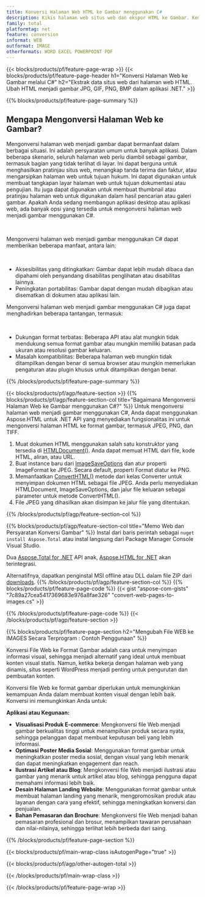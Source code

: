 ```yaml
---
title: Konversi Halaman Web HTML ke Gambar menggunakan C#
description: Kikis halaman web situs web dan ekspor HTML ke Gambar. Kembangkan aplikasi .NET untuk mengikis data situs web menjadi JPEG, PNG, GIF, BMP, dll. 
family: total
platformtag: net
feature: conversion
informat: WEB
outformat: IMAGE
otherformats: WORD EXCEL POWERPOINT PDF
---
```

{{< blocks/products/pf/feature-page-wrap >}}
{{< blocks/products/pf/feature-page-header h1="Konversi Halaman Web ke Gambar melalui C#" h2="Ekstrak data situs web dari halaman web HTML. Ubah HTML menjadi gambar JPG, GIF, PNG, BMP dalam aplikasi .NET." >}}

{{% blocks/products/pf/feature-page-summary %}}

<h2 class="heading-border">Mengapa Mengonversi Halaman Web ke Gambar?</h2>
<p>Mengonversi halaman web menjadi gambar dapat bermanfaat dalam berbagai situasi. Ini adalah persyaratan umum untuk banyak aplikasi. Dalam beberapa skenario, seluruh halaman web perlu diambil sebagai gambar, termasuk bagian yang tidak terlihat di layar. Ini dapat berguna untuk menghasilkan pratinjau situs web, menangkap tanda terima dan faktur, atau mengarsipkan halaman web untuk tujuan hukum. Ini dapat digunakan untuk membuat tangkapan layar halaman web untuk tujuan dokumentasi atau pengujian. Itu juga dapat digunakan untuk membuat thumbnail atau pratinjau halaman web untuk digunakan dalam hasil pencarian atau galeri gambar. Apakah Anda sedang membangun aplikasi desktop atau aplikasi web, ada banyak opsi yang tersedia untuk mengonversi halaman web menjadi gambar menggunakan C#.</p><br />

<p>Mengonversi halaman web menjadi gambar menggunakan C# dapat memberikan beberapa manfaat, antara lain:</p><br />
<ul>
<li>Aksesibilitas yang ditingkatkan: Gambar dapat lebih mudah dibaca dan dipahami oleh penyandang disabilitas penglihatan atau disabilitas lainnya.</li>
<li>Peningkatan portabilitas: Gambar dapat dengan mudah dibagikan atau disematkan di dokumen atau aplikasi lain.</li>
</ul>
<p>Mengonversi halaman web menjadi gambar menggunakan C# juga dapat menghadirkan beberapa tantangan, termasuk:</p><br />
<ul>
<li>Dukungan format terbatas: Beberapa API atau alat mungkin tidak mendukung semua format gambar atau mungkin memiliki batasan pada ukuran atau resolusi gambar keluaran.</li>
<li>Masalah kompatibilitas: Beberapa halaman web mungkin tidak ditampilkan dengan benar di semua browser atau mungkin memerlukan pengaturan atau plugin khusus untuk ditampilkan dengan benar.</li>
</ul>
{{% /blocks/products/pf/feature-page-summary  %}}

{{< blocks/products/pf/agp/feature-section >}}
{{% blocks/products/pf/agp/feature-section-col title="Bagaimana Mengonversi Halaman Web ke Gambar menggunakan C#?" %}}
Untuk mengonversi halaman web menjadi gambar menggunakan C#, Anda dapat menggunakan Aspose.HTML untuk .NET API yang menyediakan fungsionalitas ini untuk mengonversi halaman HTML ke format gambar, termasuk JPEG, PNG, dan TIFF.</p>

1. Muat dokumen HTML menggunakan salah satu konstruktor yang tersedia di [HTMLDocument()](https://reference.aspose.com/html/net/aspose.html/htmldocument/). Anda dapat memuat HTML dari file, kode HTML, aliran, atau URL.
2. Buat instance baru dari [ImageSaveOptions](https://reference.aspose.com/html/net/aspose.html.saving/imagesaveoptions/) dan atur properti ImageFormat ke JPEG. Secara default, properti Format diatur ke PNG.
3. Memanfaatkan [ConvertHTML()](https://reference.aspose.com/html/net/aspose.html.converters/converter/converthtml/) metode dari kelas Converter untuk menyimpan dokumen HTML sebagai file JPEG. Anda perlu menyediakan HTMLDocument, ImageSaveOptions, dan jalur file keluaran sebagai parameter untuk metode ConvertHTML().
4. File JPEG yang dihasilkan akan disimpan ke jalur file yang ditentukan.
 
{{% /blocks/products/pf/agp/feature-section-col %}}

{{% blocks/products/pf/agp/feature-section-col title="Memo Web dan Persyaratan Konversi Gambar" %}}
Instal dari baris perintah sebagai ```nuget install Aspose.Total``` atau instal langsung dari Package Manager Console Visual Studio.

Dua [Aspose.Total for .NET](https://products.aspose.com/total/net/) API anak, [Aspose.HTML for .NET](https://products.aspose.com/html/net/) akan terintegrasi.

Alternatifnya, dapatkan penginstal MSI offline atau DLL dalam file ZIP dari [downloads](https://releases.aspose.com/total/net).
{{% /blocks/products/pf/agp/feature-section-col %}}
{{% blocks/products/pf/feature-page-code %}}
{{< gist "aspose-com-gists" "7c89a27cea5417369683e976a8fae326" "convert-web-pages-to-images.cs" >}}

{{% /blocks/products/pf/feature-page-code %}}
{{< /blocks/products/pf/agp/feature-section >}}

{{% blocks/products/pf/feature-page-section  h2="Mengubah File WEB ke IMAGES Secara Terprogram : Contoh Penggunaan" %}}
Konversi File Web ke Format Gambar adalah cara untuk menyimpan informasi visual, sehingga menjadi alternatif yang ideal untuk membuat konten visual statis. Namun, ketika bekerja dengan halaman web yang dinamis, situs seperti WordPress menjadi penting untuk pengurutan dan pembuatan konten.

Konversi file Web ke format gambar diperlukan untuk memungkinkan kemampuan Anda dalam membuat konten visual dengan lebih baik. Konversi ini memungkinkan Anda untuk:

**Aplikasi atau Kegunaan:**

*   **Visualisasi Produk E-commerce**: Mengkonversi file Web menjadi gambar berkualitas tinggi untuk menampilkan produk secara nyata, sehingga pelanggan dapat membuat keputusan beli yang lebih informasi.
*   **Optimasi Poster Media Sosial**: Menggunakan format gambar untuk meningkatkan poster media sosial, dengan visual yang lebih menarik dan dapat meningkatkan engagement dan reach.
*   **Ilustrasi Artikel atau Blog**: Mengkonversi file Web menjadi ilustrasi atau gambar yang menarik untuk artikel atau blog, sehingga pengguna dapat memahami informasi lebih baik.
*   **Desain Halaman Landing Website**: Menggunakan format gambar untuk membuat halaman landing yang menarik, mengpromosikan produk atau layanan dengan cara yang efektif, sehingga meningkatkan konversi dan penjualan.
*   **Bahan Pemasaran dan Brochure**: Mengkonversi file Web menjadi bahan pemasaran profesional dan brosur, menampilkan tawaran perusahaan dan nilai-nilainya, sehingga terlihat lebih berbeda dari saing.
{{% /blocks/products/pf/feature-page-section %}}
{{< blocks/products/pf/main-wrap-class isAutogenPage="true" >}}

{{< blocks/products/pf/agp/other-autogen-total >}}

{{< /blocks/products/pf/main-wrap-class >}}

{{< /blocks/products/pf/feature-page-wrap >}}